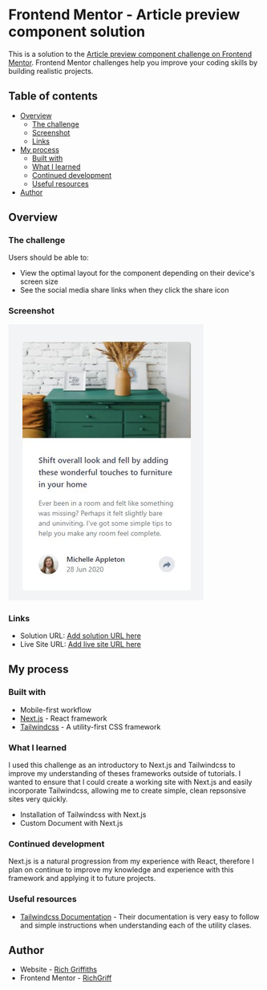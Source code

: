 # Frontend Mentor - Article preview component solution

This is a solution to the [Article preview component challenge on Frontend Mentor](https://www.frontendmentor.io/challenges/article-preview-component-dYBN_pYFT). Frontend Mentor challenges help you improve your coding skills by building realistic projects. 

## Table of contents

- [Overview](#overview)
  - [The challenge](#the-challenge)
  - [Screenshot](#screenshot)
  - [Links](#links)
- [My process](#my-process)
  - [Built with](#built-with)
  - [What I learned](#what-i-learned)
  - [Continued development](#continued-development)
  - [Useful resources](#useful-resources)
- [Author](#author)

## Overview

### The challenge

Users should be able to:

- View the optimal layout for the component depending on their device's screen size
- See the social media share links when they click the share icon

### Screenshot

![screenshot](screenshot.jpg)


### Links

- Solution URL: [Add solution URL here](https://your-solution-url.com)
- Live Site URL: [Add live site URL here](https://your-live-site-url.com)

## My process

### Built with

- Mobile-first workflow
- [Next.js](https://nextjs.org/) - React framework
- [Tailwindcss](https://tailwindcss.com/) - A utility-first CSS framework


### What I learned

I used this challenge as an introductory to Next.js and Tailwindcss to improve my understanding of theses frameworks outside of tutorials. I wanted to ensure that I could create a working site with Next.js and easily incorporate Tailwindcss, allowing me to create simple, clean repsonsive sites very quickly. 

- Installation of Tailwindcss with Next.js
- Custom Document with Next.js


### Continued development

Next.js is a natural progression from my experience with React, therefore I plan on continue to improve my knowledge and experience with this framework and applying it to future projects. 


### Useful resources

- [Tailwindcss Documentation](https://tailwindcss.com/docs/installation) - Their documentation is very easy to follow and simple instructions when understanding each of the utility clases.


## Author

- Website - [Rich Griffiths](https://richardgriffiths-portfolio.netlify.app/)
- Frontend Mentor - [RichGriff](https://www.frontendmentor.io/profile/RichGriff)



